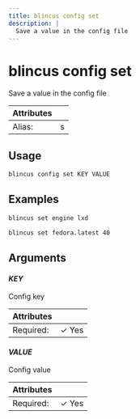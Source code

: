 ```yaml
---
title: blincus config set
description: | 
  Save a value in the config file
---
```


# blincus config set

Save a value in the config file

| Attributes       | &nbsp;
|------------------|-------------
| Alias:           | s

## Usage

```bash
blincus config set KEY VALUE
```

## Examples

```bash
blincus set engine lxd
```

```bash
blincus set fedora.latest 40
```

## Arguments

#### *KEY*

Config key

| Attributes      | &nbsp;
|-----------------|-------------
| Required:       | ✓ Yes

#### *VALUE*

Config value

| Attributes      | &nbsp;
|-----------------|-------------
| Required:       | ✓ Yes


